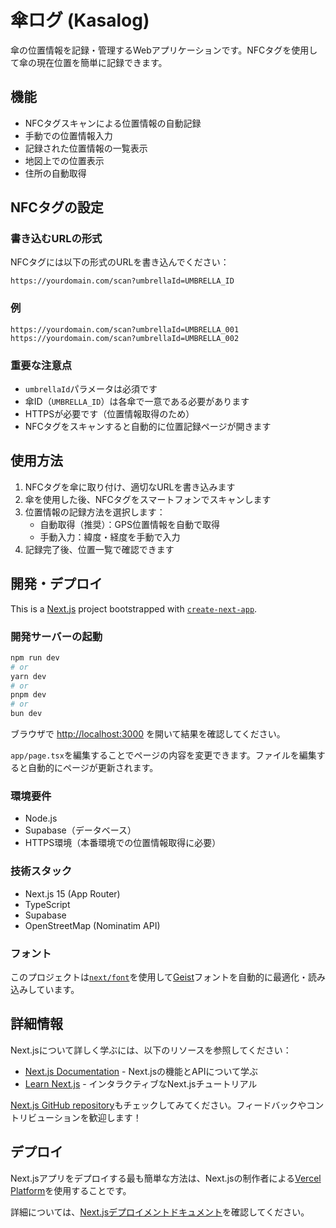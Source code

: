 # 傘ログ (Kasalog)

傘の位置情報を記録・管理するWebアプリケーションです。NFCタグを使用して傘の現在位置を簡単に記録できます。

## 機能

- NFCタグスキャンによる位置情報の自動記録
- 手動での位置情報入力
- 記録された位置情報の一覧表示
- 地図上での位置表示
- 住所の自動取得

## NFCタグの設定

### 書き込むURLの形式

NFCタグには以下の形式のURLを書き込んでください：

```
https://yourdomain.com/scan?umbrellaId=UMBRELLA_ID
```

### 例

```
https://yourdomain.com/scan?umbrellaId=UMBRELLA_001
https://yourdomain.com/scan?umbrellaId=UMBRELLA_002
```

### 重要な注意点

- `umbrellaId`パラメータは必須です
- 傘ID（`UMBRELLA_ID`）は各傘で一意である必要があります
- HTTPSが必要です（位置情報取得のため）
- NFCタグをスキャンすると自動的に位置記録ページが開きます

## 使用方法

1. NFCタグを傘に取り付け、適切なURLを書き込みます
2. 傘を使用した後、NFCタグをスマートフォンでスキャンします
3. 位置情報の記録方法を選択します：
   - 自動取得（推奨）：GPS位置情報を自動で取得
   - 手動入力：緯度・経度を手動で入力
4. 記録完了後、位置一覧で確認できます

## 開発・デプロイ

This is a [Next.js](https://nextjs.org) project bootstrapped with [`create-next-app`](https://nextjs.org/docs/app/api-reference/cli/create-next-app).

### 開発サーバーの起動

```bash
npm run dev
# or
yarn dev
# or
pnpm dev
# or
bun dev
```

ブラウザで [http://localhost:3000](http://localhost:3000) を開いて結果を確認してください。

`app/page.tsx`を編集することでページの内容を変更できます。ファイルを編集すると自動的にページが更新されます。

### 環境要件

- Node.js
- Supabase（データベース）
- HTTPS環境（本番環境での位置情報取得に必要）

### 技術スタック

- Next.js 15 (App Router)
- TypeScript
- Supabase
- OpenStreetMap (Nominatim API)

### フォント

このプロジェクトは[`next/font`](https://nextjs.org/docs/app/building-your-application/optimizing/fonts)を使用して[Geist](https://vercel.com/font)フォントを自動的に最適化・読み込みしています。

## 詳細情報

Next.jsについて詳しく学ぶには、以下のリソースを参照してください：

- [Next.js Documentation](https://nextjs.org/docs) - Next.jsの機能とAPIについて学ぶ
- [Learn Next.js](https://nextjs.org/learn) - インタラクティブなNext.jsチュートリアル

[Next.js GitHub repository](https://github.com/vercel/next.js)もチェックしてみてください。フィードバックやコントリビューションを歓迎します！

## デプロイ

Next.jsアプリをデプロイする最も簡単な方法は、Next.jsの制作者による[Vercel Platform](https://vercel.com/new?utm_medium=default-template&filter=next.js&utm_source=create-next-app&utm_campaign=create-next-app-readme)を使用することです。

詳細については、[Next.jsデプロイメントドキュメント](https://nextjs.org/docs/app/building-your-application/deploying)を確認してください。

